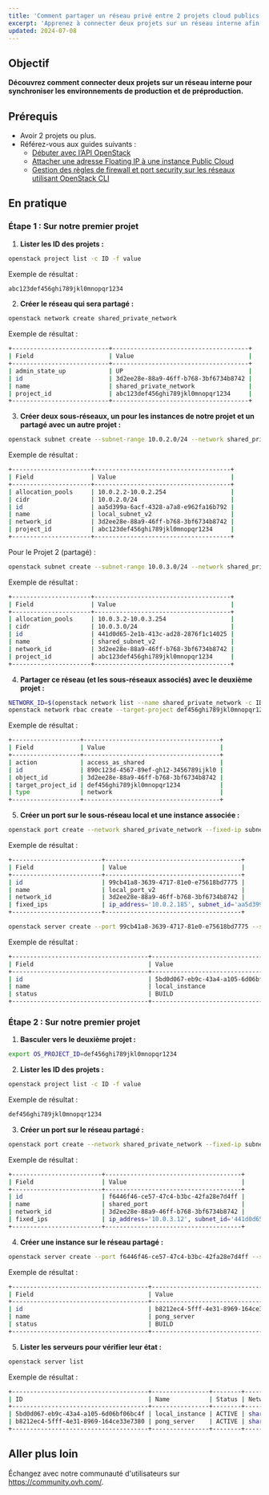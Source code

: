 ```yaml
---
title: 'Comment partager un réseau privé entre 2 projets cloud publics'
excerpt: 'Apprenez à connecter deux projets sur un réseau interne afin de synchroniser les environnements de production et de préproduction.'
updated: 2024-07-08
---
```

 
## Objectif
 
**Découvrez comment connecter deux projets sur un réseau interne pour synchroniser les environnements de production et de préproduction.**
 
## Prérequis

- Avoir 2 projets ou plus.
- Référez-vous aux guides suivants :
  - [Débuter avec l’API OpenStack](/pages/public_cloud/compute/starting_with_nova)
  - [Attacher une adresse Floating IP à une instance Public Cloud](/pages/public_cloud/public_cloud_network_services/getting-started-03-attach-floating-ip-to-instance)
  - [Gestion des règles de firewall et port security sur les réseaux utilisant OpenStack CLI](/pages/public_cloud/compute/security_group_private_network)

## En pratique

### Étape 1 : Sur notre premier projet

1. **Lister les ID des projets :**

```sh
openstack project list -c ID -f value
 ```
Exemple de résultat :

```sh
abc123def456ghi789jkl0mnopqr1234
 ```

2. **Créer le réseau qui sera partagé :**

```sh
openstack network create shared_private_network
 ```
Exemple de résultat :
```sh
+---------------------------+--------------------------------------+
| Field                     | Value                                |
+---------------------------+--------------------------------------+
| admin_state_up            | UP                                   |
| id                        | 3d2ee28e-88a9-46ff-b768-3bf6734b8742 |
| name                      | shared_private_network               |
| project_id                | abc123def456ghi789jkl0mnopqr1234     |
+---------------------------+--------------------------------------+

 ```
3. **Créer deux sous-réseaux, un pour les instances de notre projet et un partagé avec un autre projet :**
```sh
openstack subnet create --subnet-range 10.0.2.0/24 --network shared_private_network --allocation-pool start=10.0.2.2,end=10.0.2.254 local_subnet_v2

```
Exemple de résultat :
```sh
+----------------------+--------------------------------------+
| Field                | Value                                |
+----------------------+--------------------------------------+
| allocation_pools     | 10.0.2.2-10.0.2.254                  |
| cidr                 | 10.0.2.0/24                          |
| id                   | aa5d399a-6acf-4328-a7a8-e962fa16b792 |
| name                 | local_subnet_v2                      |
| network_id           | 3d2ee28e-88a9-46ff-b768-3bf6734b8742 |
| project_id           | abc123def456ghi789jkl0mnopqr1234     |
+----------------------+--------------------------------------+

```
Pour le Projet 2 (partagé) :

```sh
openstack subnet create --subnet-range 10.0.3.0/24 --network shared_private_network --allocation-pool start=10.0.3.2,end=10.0.3.254 shared_subnet_v2
```
Exemple de résultat :
```sh
+----------------------+--------------------------------------+
| Field                | Value                                |
+----------------------+--------------------------------------+
| allocation_pools     | 10.0.3.2-10.0.3.254                  |
| cidr                 | 10.0.3.0/24                          |
| id                   | 441d0d65-2e1b-413c-ad28-2876f1c14025 |
| name                 | shared_subnet_v2                     |
| network_id           | 3d2ee28e-88a9-46ff-b768-3bf6734b8742 |
| project_id           | abc123def456ghi789jkl0mnopqr1234     |
+----------------------+--------------------------------------+

```

4. **Partager ce réseau (et les sous-réseaux associés) avec le deuxième projet :**
```sh
NETWORK_ID=$(openstack network list --name shared_private_network -c ID -f value)
openstack network rbac create --target-project def456ghi789jkl0mnopqr1234 --action access_as_shared --type network ${NETWORK_ID}
```
Exemple de résultat :
```sh
+-------------------+--------------------------------------+
| Field             | Value                                |
+-------------------+--------------------------------------+
| action            | access_as_shared                     |
| id                | 890c123d-4567-89ef-gh12-3456789ijkl0 |
| object_id         | 3d2ee28e-88a9-46ff-b768-3bf6734b8742 |
| target_project_id | def456ghi789jkl0mnopqr1234           |
| type              | network                              |
+-------------------+--------------------------------------+

```
5. **Créer un port sur le sous-réseau local et une instance associée :**
```sh
openstack port create --network shared_private_network --fixed-ip subnet=local_subnet_v2 local_port_v2
 ```
Exemple de résultat :
```sh
+-------------------------+--------------------------------------+
| Field                   | Value                                |
+-------------------------+--------------------------------------+
| id                      | 99cb41a8-3639-4717-81e0-e75618bd7775 |
| name                    | local_port_v2                        |
| network_id              | 3d2ee28e-88a9-46ff-b768-3bf6734b8742 |
| fixed_ips               | ip_address='10.0.2.185', subnet_id='aa5d399a-6acf-4328-a7a8-e962fa16b792' |
+-------------------------+--------------------------------------+
 ```
```sh
openstack server create --port 99cb41a8-3639-4717-81e0-e75618bd7775 --security-group default --key-name my_key --flavor d2-2 --image "Ubuntu 22.04" local_instance
 ```
Exemple de résultat :
```sh
+--------------------------------------+-----------------------------------------------------+
| Field                                | Value                                               |
+--------------------------------------+-----------------------------------------------------+
| id                                   | 5bd0d067-eb9c-43a4-a105-6d06bf06bc4f                |
| name                                 | local_instance                                      |
| status                               | BUILD                                               |
+--------------------------------------+-----------------------------------------------------+
 ```
### Étape 2 : Sur notre premier projet
1. **Basculer vers le deuxième projet :**
```sh
export OS_PROJECT_ID=def456ghi789jkl0mnopqr1234
 ```

2. **Lister les ID des projets :**
```sh
openstack project list -c ID -f value

 ```
Exemple de résultat :
```sh
def456ghi789jkl0mnopqr1234
```
3. **Créer un port sur le réseau partagé :**
```sh
openstack port create --network shared_private_network --fixed-ip subnet=shared_subnet_v2 shared_port
 ```
Exemple de résultat :
```sh
+-------------------------+--------------------------------------+
| Field                   | Value                                |
+-------------------------+--------------------------------------+
| id                      | f6446f46-ce57-47c4-b3bc-42fa28e7d4ff |
| name                    | shared_port                          |
| network_id              | 3d2ee28e-88a9-46ff-b768-3bf6734b8742 |
| fixed_ips               | ip_address='10.0.3.12', subnet_id='441d0d65-2e1b-413c-ad28-2876f1c14025' |
+-------------------------+--------------------------------------+

```
4. **Créer une instance sur le réseau partagé :**
```sh
openstack server create --port f6446f46-ce57-47c4-b3bc-42fa28e7d4ff --security-group default --key-name my_key --flavor d2-2 --image "Ubuntu 22.04" pong_server
```
Exemple de résultat :
```sh
+--------------------------------------+-----------------------------------------------------+
| Field                                | Value                                               |
+--------------------------------------+-----------------------------------------------------+
| id                                   | b8212ec4-5fff-4e31-8969-164ce33e7380                |
| name                                 | pong_server                                         |
| status                               | BUILD                                               |
+--------------------------------------+-----------------------------------------------------+
```
5. **Lister les serveurs pour vérifier leur état :**
```sh
openstack server list
```
Exemple de résultat :
```sh
+--------------------------------------+----------------+--------+-----------------------------------+--------------+--------+
| ID                                   | Name           | Status | Networks                          | Image        | Flavor |
+--------------------------------------+----------------+--------+-----------------------------------+--------------+--------+
| 5bd0d067-eb9c-43a4-a105-6d06bf06bc4f | local_instance | ACTIVE | shared_private_network=10.0.2.185 | Ubuntu 22.04 | d2-2   |
| b8212ec4-5fff-4e31-8969-164ce33e7380 | pong_server    | ACTIVE | shared_private_network=10.0.3.12  | Ubuntu 22.04 | d2-2   |
+--------------------------------------+----------------+--------+-----------------------------------+--------------+--------+

```
## Aller plus loin
 
Échangez avec notre communauté d'utilisateurs sur <https://community.ovh.com/>.
